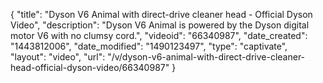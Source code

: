 {
    "title": "Dyson V6 Animal with direct-drive cleaner head - Official Dyson Video",
    "description": "Dyson V6 Animal is powered by the Dyson digital motor V6 with no clumsy cord.",
    "videoid": "66340987",
    "date_created": "1443812006",
    "date_modified": "1490123497",
    "type": "captivate",
    "layout": "video",
    "url": "\/v\/dyson-v6-animal-with-direct-drive-cleaner-head-official-dyson-video\/66340987"
}